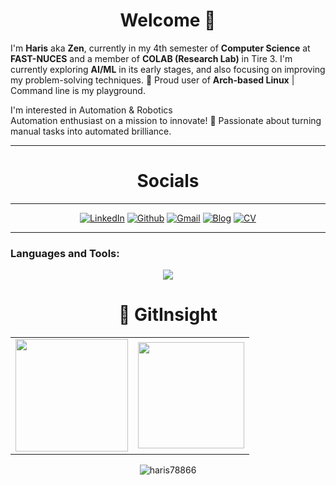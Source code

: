 <h1 align="center">Welcome 👋</h1>         

I'm **Haris** aka **Zen**, currently in my 4th semester of **Computer Science** at **FAST-NUCES** and a member of **COLAB (Research Lab)** in Tire 3.
I'm currently exploring **AI/ML** in its early stages, and also focusing on improving my problem-solving techniques.
🐧 Proud user of **Arch-based Linux** | Command line is my playground.<br>

I'm interested in Automation & Robotics <br>
Automation enthusiast on a mission to innovate! 🚀 Passionate about turning manual tasks into automated brilliance.
<hr>
<h1 align="center">Socials</h1>
<hr>
<div align="center">
  <a href="https://www.linkedin.com/in/haris-shahzad786/" target="_blank"><img alt="LinkedIn" src="https://img.shields.io/badge/linkedin%20-%230077B5.svg?&style=for-the-badge&logo=linkedin&logoColor=white" /></a>
  <a href="https://github.com/haris78866" target="_blank"><img alt="Github" src="https://img.shields.io/badge/GitHub-100000?style=for-the-badge&logo=github&logoColor=white"/></a>
  <a href="mailto:arainharis@gmail.com"><img alt="Gmail" src="https://img.shields.io/badge/Gmail-D14836?style=for-the-badge&logo=gmail&logoColor=white" /></a>
  <a href="https://www.blogger.com/profile/06448554830278585826"><img alt="Blog" src="https://img.shields.io/badge/Personal%20Blog-20B2AA?style=for-the-badge" /></a>
  <a href="https://drive.google.com/file/d/18i7aOvmwo441PY-LfgmqT-Jwy1ulrY_4/view?usp=drive_link" target="_blank"><img alt="CV" src="https://img.shields.io/badge/Personal%20CV-8A2BE2?style=for-the-badge" /></a>
</div>


<hr>
<h3 align="left">Languages and Tools:</h3>
<p align="center">
<a href="https://skillicons.dev">
    <img src="https://skillicons.dev/icons?i=github,git,c,cpp,html,css,bootstrap,js,linux,python,azure,arduino,jquery,vscode,nodejs,docker,flutter,ssh,puppet,chef,Django,jupyter,monit" />
</a>




</p>


  </a>
</p>
<h1 align="center">🐼 GitInsight</h1>
<table>
  <tr>
    <td><img height="180px" src="https://github-readme-stats.vercel.app/api?username=ZenTeknik&show_icons=true&theme=dark" /></td>
    <td><img height="170px" src="https://github-readme-stats.vercel.app/api/top-langs/?username=ZenTeknik&layout=compact&theme=dark" /></td>
  </tr>
</table>
<div align="center">
  <p><img align="center" src="https://github-readme-streak-stats.herokuapp.com/?user=ZenTeknik&layout=compact&theme=dark" alt="haris78866" /></p>
</div>
